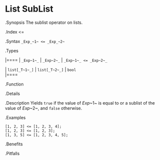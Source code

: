 # List SubList

.Synopsis
The sublist operator on lists.

.Index
<=

.Syntax
`_Exp_~1~ <= _Exp_~2~`

.Types


|====
| `_Exp~1~_`     |  `_Exp~2~_`     | `_Exp~1~_ <= _Exp~2~_` 

| `list[_T~1~_]` |  `list[_T~2~_]` | `bool`               
|====

.Function

.Details

.Description
Yields `true` if the value of _Exp_~1~ is equal to or a sublist of the value of _Exp_~2~,  and `false` otherwise.

.Examples
```rascal-shell
[1, 2, 3] <= [1, 2, 3, 4];
[1, 2, 3] <= [1, 2, 3];
[1, 3, 5] <= [1, 2, 3, 4, 5];
```

.Benefits

.Pitfalls


